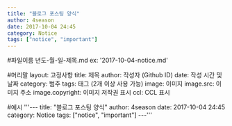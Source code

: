 ```yaml
---
title: "블로그 포스팅 양식" 
author: 4season
date: 2017-10-04 24:45
category: Notice
tags: ["notice", "important"]
---
```


#파일이름
년도-월-일-제목.md
ex: '2017-10-04-notice.md'

#머리말
layout: 고정사항
title: 제목
author: 작성자 (Github ID)
date: 작성 시간 및 날짜
category: 범주
tags: 태그 (2개 이상 사용 가능)
image: 이미지
image.src: 이미지 주소
image.copyright: 이미지 저작권 표시
ccl: CCL 표시

#예시
'''---
title: "블로그 포스팅 양식" 
author: 4season
date: 2017-10-04 24:45
category: Notice
tags: ["notice", "important"]
---'''